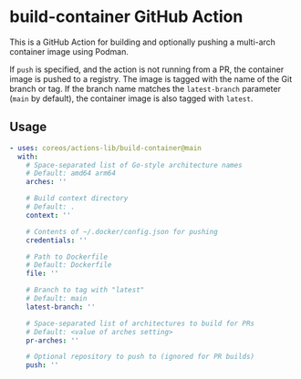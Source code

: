 # build-container GitHub Action

This is a GitHub Action for building and optionally pushing a multi-arch container image using Podman.

If `push` is specified, and the action is not running from a PR, the container image is pushed to a registry.  The image is tagged with the name of the Git branch or tag.  If the branch name matches the `latest-branch` parameter (`main` by default), the container image is also tagged with `latest`.

## Usage

```yaml
- uses: coreos/actions-lib/build-container@main
  with:
    # Space-separated list of Go-style architecture names
    # Default: amd64 arm64
    arches: ''

    # Build context directory
    # Default: .
    context: ''

    # Contents of ~/.docker/config.json for pushing
    credentials: ''

    # Path to Dockerfile
    # Default: Dockerfile
    file: ''

    # Branch to tag with "latest"
    # Default: main
    latest-branch: ''

    # Space-separated list of architectures to build for PRs
    # Default: <value of arches setting>
    pr-arches: ''

    # Optional repository to push to (ignored for PR builds)
    push: ''
```
